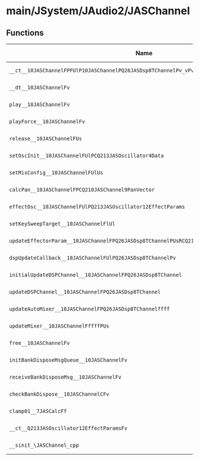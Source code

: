 # main/JSystem/JAudio2/JASChannel

## Functions

| Name | Address | Match % |
|------|---------|---------|
| `__ct__10JASChannelFPFUlP10JASChannelPQ26JASDsp8TChannelPv_vPv` | `0x80494A8C` | :x: (0.0%) |
| `__dt__10JASChannelFv` | `0x80494BAC` | :x: (0.0%) |
| `play__10JASChannelFv` | `0x80494C4C` | :x: (0.0%) |
| `playForce__10JASChannelFv` | `0x80494CBC` | :x: (0.0%) |
| `release__10JASChannelFUs` | `0x80494D2C` | :x: (0.0%) |
| `setOscInit__10JASChannelFUlPCQ213JASOscillator4Data` | `0x80494DB8` | :x: (0.0%) |
| `setMixConfig__10JASChannelFUlUs` | `0x80494DD0` | :x: (0.0%) |
| `calcPan__10JASChannelFPCQ210JASChannel9PanVector` | `0x80494DE0` | :x: (0.0%) |
| `effectOsc__10JASChannelFUlPQ213JASOscillator12EffectParams` | `0x80494E0C` | :x: (0.0%) |
| `setKeySweepTarget__10JASChannelFlUl` | `0x80494EF4` | :x: (0.0%) |
| `updateEffectorParam__10JASChannelFPQ26JASDsp8TChannelPUsRCQ213JASOscillator12EffectParams` | `0x80494F60` | :x: (0.0%) |
| `dspUpdateCallback__10JASChannelFUlPQ26JASDsp8TChannelPv` | `0x80495164` | :x: (0.0%) |
| `initialUpdateDSPChannel__10JASChannelFPQ26JASDsp8TChannel` | `0x804951F0` | :x: (0.0%) |
| `updateDSPChannel__10JASChannelFPQ26JASDsp8TChannel` | `0x804954E8` | :x: (0.0%) |
| `updateAutoMixer__10JASChannelFPQ26JASDsp8TChannelffff` | `0x80495838` | :x: (0.0%) |
| `updateMixer__10JASChannelFffffPUs` | `0x80495954` | :x: (0.0%) |
| `free__10JASChannelFv` | `0x80495C58` | :x: (0.0%) |
| `initBankDisposeMsgQueue__10JASChannelFv` | `0x80495C68` | :x: (0.0%) |
| `receiveBankDisposeMsg__10JASChannelFv` | `0x80495CA4` | :x: (0.0%) |
| `checkBankDispose__10JASChannelCFv` | `0x80495D18` | :x: (0.0%) |
| `clamp01__7JASCalcFf` | `0x80495D70` | :x: (0.0%) |
| `__ct__Q213JASOscillator12EffectParamsFv` | `0x80495DA0` | :x: (0.0%) |
| `__sinit_\JASChannel_cpp` | `0x80495DCC` | :x: (0.0%) |